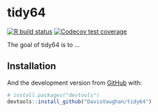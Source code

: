 
<!-- README.md is generated from README.Rmd. Please edit that file -->

# tidy64

<!-- badges: start -->

[![R build
status](https://github.com/DavisVaughan/tidy64/workflows/R-CMD-check/badge.svg)](https://github.com/DavisVaughan/tidy64/actions)
[![Codecov test
coverage](https://codecov.io/gh/DavisVaughan/tidy64/branch/master/graph/badge.svg)](https://codecov.io/gh/DavisVaughan/tidy64?branch=master)
<!-- badges: end -->

The goal of tidy64 is to …

## Installation

And the development version from [GitHub](https://github.com/) with:

``` r
# install.packages("devtools")
devtools::install_github("DavisVaughan/tidy64")
```
